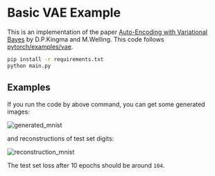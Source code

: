 # Basic VAE Example

This is an implementation of the paper [Auto-Encoding with Variational Bayes](http://arxiv.org/abs/1312.6114) by D.P.Kingma and M.Welling.
This code follows [pytorch/examples/vae](https://github.com/pytorch/examples/blob/master/vae/README.md).

```bash
pip install -r requirements.txt
python main.py
```

## Examples

If you run the code by above command, you can get some generated images:

![generated_mnist](./sample.png)

and reconstructions of test set digits:

![reconstruction_mnist](./reconstruction.png)

The test set loss after 10 epochs should be around `104`.
